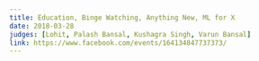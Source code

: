```yaml
---
title: Education, Binge Watching, Anything New, ML for X
date: 2018-03-28
judges: [Lohit, Palash Bansal, Kushagra Singh, Varun Bansal]
link: https://www.facebook.com/events/164134847737373/
---
```

